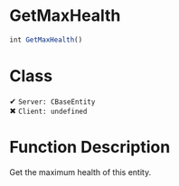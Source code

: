# GetMaxHealth
```js	
int GetMaxHealth()
```
# Class
✔ `Server: CBaseEntity`  
✖ `Client: undefined`  

# Function Description
Get the maximum health of this entity.
